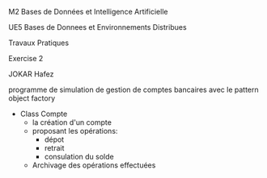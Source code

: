 M2 Bases de Données et Intelligence Artificielle

UE5 Bases de Donnees et Environnements Distribues 

Travaux Pratiques

Exercise 2

JOKAR Hafez

programme de simulation de gestion de comptes bancaires avec le pattern object factory

- Class Compte
    - la création d'un compte
    - proposant les opérations:
        - dépot
        - retrait
        - consulation du solde
    - Archivage des opérations effectuées
